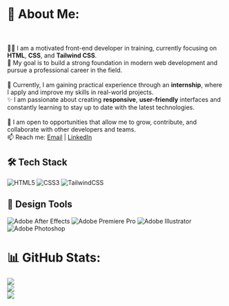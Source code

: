 # 💫 About Me:
<br><br>👨‍💻 I am a motivated front-end developer in training, currently focusing on **HTML**, **CSS**, and **Tailwind CSS**.  <br>🎯 My goal is to build a strong foundation in modern web development and pursue a professional career in the field.<br><br>💼 Currently, I am gaining practical experience through an **internship**, where I apply and improve my skills in real-world projects.  <br>✨ I am passionate about creating **responsive**, **user-friendly** interfaces and constantly learning to stay up to date with the latest technologies.<br><br>🚀 I am open to opportunities that allow me to grow, contribute, and collaborate with other developers and teams.<br>
📫 Reach me: [Email](mailto:hamzehesmaeili.Official@gmail.com) | [LinkedIn](https://linkedin.com/in/hamzehesmaeili)


## 🛠️ Tech Stack
![HTML5](https://img.shields.io/badge/html5-%23E34F26.svg?style=for-the-badge&logo=html5&logoColor=white)  ![CSS3](https://img.shields.io/badge/css3-%231572B6.svg?style=for-the-badge&logo=css3&logoColor=white)  ![TailwindCSS](https://img.shields.io/badge/tailwindcss-%2338B2AC.svg?style=for-the-badge&logo=tailwind-css&logoColor=white)
## 🎨 Design Tools
 ![Adobe After Effects](https://img.shields.io/badge/Adobe%20After%20Effects-9999FF.svg?style=for-the-badge&logo=Adobe%20After%20Effects&logoColor=white) ![Adobe Premiere Pro](https://img.shields.io/badge/Adobe%20Premiere%20Pro-9999FF.svg?style=for-the-badge&logo=Adobe%20Premiere%20Pro&logoColor=white) ![Adobe Illustrator](https://img.shields.io/badge/adobe%20illustrator-%23FF9A00.svg?style=for-the-badge&logo=adobe%20illustrator&logoColor=white) ![Adobe Photoshop](https://img.shields.io/badge/adobe%20photoshop-%2331A8FF.svg?style=for-the-badge&logo=adobe%20photoshop&logoColor=white)


# 📊 GitHub Stats:
![](https://github-readme-stats.vercel.app/api?username=HamzehEsmaeili&theme=dark&hide_border=false&include_all_commits=true&count_private=true)<br/>
![](https://nirzak-streak-stats.vercel.app/?user=HamzehEsmaeili&theme=dark&hide_border=false)<br/>
![](https://github-readme-stats.vercel.app/api/top-langs/?username=HamzehEsmaeili&theme=dark&hide_border=false&include_all_commits=true&count_private=true&layout=compact)

